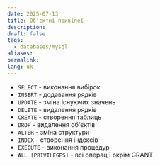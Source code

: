 ```yaml
---
date: 2025-07-13
title: Об'єктні привілеї
description: 
draft: false
tags:
  - databases/mysql
aliases: 
permalink: 
lang: uk
---
```


- `SELECT` - виконання вибірок
- `INSERT` - додавання рядків
- `UPDATE` - зміна існуючих значень
- `DELETE` - видалення рядків
- `CREATE` - створення таблиць
- `DROP` - видалення об'єктів
- `ALTER` - зміна структури
- `INDEX` - створення індексів
- `EXECUTE` - виконання процедур
- `ALL [PRIVILEGES]` - всі операції окрім GRANT